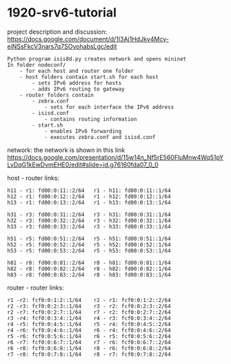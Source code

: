 # 1920-srv6-tutorial

project description and discussion: 
https://docs.google.com/document/d/1I3Aj1HdJky4Mcy-eiNSsFkcV3nars7q7SOyohabsLgc/edit

```
Python program isis8d.py creates network and opens mininet
In folder nodeconf/ 
	- for each host and router one folder
	- host folders contain start.sh for each host
		- sets IPv6 address for hosts
		- adds IPv6 routing to gateway
	- router folders contain 
		- zebra.conf
			- sets for each interface the IPv6 address
		- isisd.conf
			- contains routing information
		- start.sh
			- enables IPv6 forwarding
			- executes zebra.conf and isisd.conf
```

network:
the network is shown in this link
https://docs.google.com/presentation/d/15w14n_Nf5rE560FluMnw4Wq51pYLvDqG1kEwDvmEHE0/edit#slide=id.g76160fda07_0_0

host - router links:

	h11 - r1: fd00:0:11::2/64	r1 - h11: fd00:0:11::1/64
	h12 - r1: fd00:0:12::2/64	r1 - h12: fd00:0:12::1/64
	h13 - r1: fd00:0:13::2/64	r1 - h13: fd00:0:13::1/64

	h31 - r3: fd00:0:31::2/64	r3 - h31: fd00:0:31::1/64
	h32 - r3: fd00:0:32::2/64	r3 - h32: fd00:0:32::1/64
	h33 - r3: fd00:0:33::2/64	r3 - h33: fd00:0:33::1/64

	h51 - r5: fd00:0:51::2/64	r5 - h51: fd00:0:51::1/64
	h52 - r5: fd00:0:52::2/64	r5 - h52: fd00:0:52::1/64
	h53 - r5: fd00:0:53::2/64	r5 - h53: fd00:0:53::1/64

	h81 - r8: fd00:0:81::2/64	r8 - h81: fd00:0:81::1/64
	h82 - r8: fd00:0:82::2/64	r8 - h82: fd00:0:82::1/64
	h83 - r8: fd00:0:83::2/64	r8 - h83: fd00:0:83::1/64

router - router links:
	
	r1 -r2: fcf0:0:1:2::1/64	r2 - r1: fcf0:0:1:2::2/64
	r2 -r3: fcf0:0:2:3::1/64	r3 - r2: fcf0:0:2:3::2/64
	r2 -r7: fcf0:0:2:7::1/64	r7 - r2: fcf0:0:2:7::2/64
	r3 -r4: fcf0:0:3:4::1/64	r4 - r3: fcf0:0:3:4::2/64
	r4 -r5: fcf0:0:4:5::1/64	r5 - r4: fcf0:0:4:5::2/64
	r4 -r6: fcf0:0:4:6::1/64	r6 - r4: fcf0:0:4:6::2/64
	r5 -r6: fcf0:0:5:6::1/64	r6 - r5: fcf0:0:5:6::2/64
	r6 -r7: fcf0:0:6:7::1/64	r7 - r6: fcf0:0:6:7::2/64
	r6 -r8: fcf0:0:6:8::1/64	r8 - r6: fcf0:0:6:8::2/64
	r7 -r8: fcf0:0:7:8::1/64	r8 - r7: fcf0:0:7:8::2/64